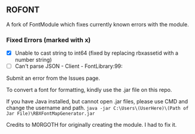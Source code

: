 ## ROFONT

A fork of FontModule which fixes currently known errors with the module.

### Fixed Errors (marked with x)
- [x] Unable to cast string to int64 (fixed by replacing rbxassetid with a number string)
- [ ] Can't parse JSON - Client - FontLibrary:99:

Submit an error from the Issues page.

To convert a font for formatting, kindly use the .jar file on this repo.

If you have Java installed, but cannot open .jar files, please use CMD and change the username and path.
`java -jar C:\Users\(UserHere)\(Path of Jar File)\RBXFontMapGenerator.jar`

Credits to M0RGOTH for originally creating the module. I had to fix it.
